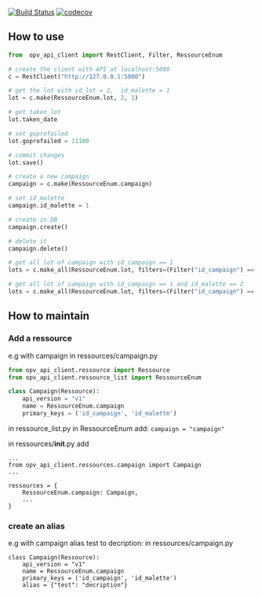 [![Build Status](https://travis-ci.org/OpenPathView/OPV_DBRest-client.svg?branch=master)](https://travis-ci.org/OpenPathView/OPV_DBRest-client)
[![codecov](https://codecov.io/gh/OpenPathView/OPV_DBRest-client/branch/master/graph/badge.svg)](https://codecov.io/gh/OpenPathView/OPV_DBRest-client)
## How to use
```python
from  opv_api_client import RestClient, Filter, RessourceEnum

# create the client with API at localhost:5000
c = RestClient("http://127.0.0.1:5000")

# get the lot with id_lot = 2,  id_malette = 1
lot = c.make(RessourceEnum.lot, 2, 1)

# get taken_lot
lot.taken_date

# set goprofailed
lot.goprofailed = 11100

# commit changes
lot.save()

# create a new campaign
campaign = c.make(RessourceEnum.campaign)

# set id_malette
campaign.id_malette = 1

# create in DB
campaign.create() 

# delete it 
campaign.delete()

# get all lot of campaign with id_campaign == 1 
lots = c.make_all(RessourceEnum.lot, filters=(Filter("id_campaign") == 1))

# get all lot of campaign with id_campaign == 1 and id_malette == 2
lots = c.make_all(RessourceEnum.lot, filters=(Filter("id_campaign") == 1, Filter("id_malette") == 2))
```
## How to maintain
### Add a ressource
e.g with campaign
in ressources/campaign.py
```python
from opv_api_client.ressource import Ressource
from opv_api_client.ressource_list import RessourceEnum

class Campaign(Ressource):
    api_version = "v1"
    name = RessourceEnum.campaign
    primary_keys = ('id_campaign', 'id_malette')
```
in ressource_list.py in RessourceEnum add: `campaign = "campaign"`

in ressources/__init__.py add 
```
...
from opv_api_client.ressources.campaign import Campaign
...

ressources = {
    RessourceEnum.campaign: Campaign,
    ...
}
```
### create an alias
e.g with campaign 
alias test to decription:
in ressources/campaign.py
```
class Campaign(Ressource):
    api_version = "v1"
    name = RessourceEnum.campaign
    primary_keys = ('id_campaign', 'id_malette')
    alias = {"test": "decription"}
```
